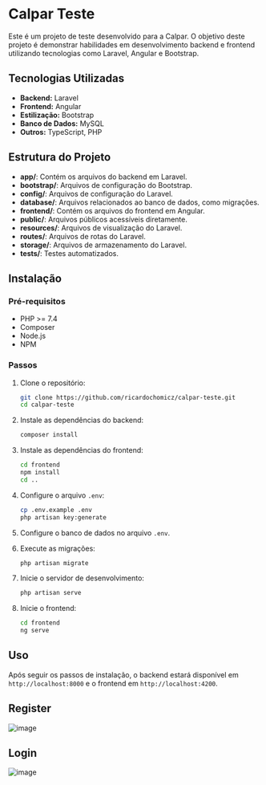 # Calpar Teste

Este é um projeto de teste desenvolvido para a Calpar. O objetivo deste projeto é demonstrar habilidades em desenvolvimento backend e frontend utilizando tecnologias como Laravel, Angular e Bootstrap.

## Tecnologias Utilizadas

- **Backend:** Laravel
- **Frontend:** Angular
- **Estilização:** Bootstrap
- **Banco de Dados:** MySQL
- **Outros:** TypeScript, PHP

## Estrutura do Projeto

- **app/**: Contém os arquivos do backend em Laravel.
- **bootstrap/**: Arquivos de configuração do Bootstrap.
- **config/**: Arquivos de configuração do Laravel.
- **database/**: Arquivos relacionados ao banco de dados, como migrações.
- **frontend/**: Contém os arquivos do frontend em Angular.
- **public/**: Arquivos públicos acessíveis diretamente.
- **resources/**: Arquivos de visualização do Laravel.
- **routes/**: Arquivos de rotas do Laravel.
- **storage/**: Arquivos de armazenamento do Laravel.
- **tests/**: Testes automatizados.

## Instalação

### Pré-requisitos

- PHP >= 7.4
- Composer
- Node.js
- NPM

### Passos

1. Clone o repositório:
    ```bash
    git clone https://github.com/ricardochomicz/calpar-teste.git
    cd calpar-teste
    ```

2. Instale as dependências do backend:
    ```bash
    composer install
    ```

3. Instale as dependências do frontend:
    ```bash
    cd frontend
    npm install
    cd ..
    ```

4. Configure o arquivo `.env`:
    ```bash
    cp .env.example .env
    php artisan key:generate
    ```

5. Configure o banco de dados no arquivo `.env`.

6. Execute as migrações:
    ```bash
    php artisan migrate
    ```

7. Inicie o servidor de desenvolvimento:
    ```bash
    php artisan serve
    ```

8. Inicie o frontend:
    ```bash
    cd frontend
    ng serve
    ```

## Uso

Após seguir os passos de instalação, o backend estará disponível em `http://localhost:8000` e o frontend em `http://localhost:4200`.

## Register
![image](https://github.com/ricardochomicz/calpar-teste/assets/58947372/86ce019f-7c17-47ab-8a9f-73f3a8d33606)

## Login
![image](https://github.com/ricardochomicz/calpar-teste/assets/58947372/ef183d90-171e-43cc-9326-41f2a2d16c00)




